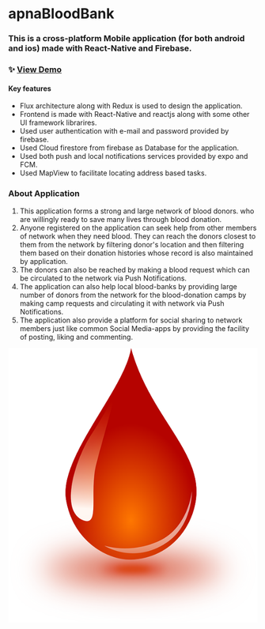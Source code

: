  # apnaBloodBank

### This is a cross-platform Mobile application (for both android and ios) made with React-Native and Firebase. 

### ✨ [View Demo](https://www.linkedin.com/posts/bhavesh-kumar-9ab7061b1_reactnative-reactjs-firebase-activity-6738858122334601216-Ofav/)

#### Key features
* Flux architecture along with Redux is used to design the application.
* Frontend is made with React-Native and reactjs along with some other UI framework librarires.
* Used user authentication with e-mail and password provided by firebase.
* Used Cloud firestore from firebase as Database for the application.
* Used both push and local notifications services provided by expo and FCM.
* Used MapView to facilitate locating address based tasks.

### About Application
1) This application forms a strong and large network of blood donors. who are willingly ready to save many lives through blood donation.
2) Anyone registered on the application can seek help from other members of network when they need blood. They can reach the donors closest to them from the network by filtering
donor's location and then filtering them based on their donation histories whose record is also maintained by application.
3) The donors can also be reached by making a blood request which can be circulated to the network via Push Notifications.
4) The application can also help local blood-banks by providing large number of donors from the network for the blood-donation camps by making camp requests and circulating it with
network via Push Notifications.
5) The application also provide a platform for social sharing to network members just like common Social Media-apps by providing the facility of posting, liking and commenting.

![app Logo](https://github.com/bhaveshkumarpassi/apnaBloodBank/blob/master/components/images/bloodLogo.png)

